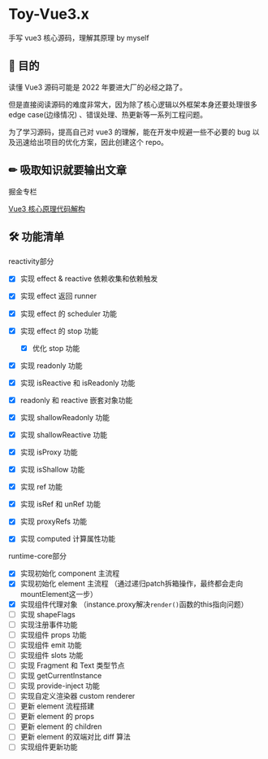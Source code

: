 # Toy-Vue3.x

手写 vue3 核心源码，理解其原理 by myself

## 🙌 目的

读懂 Vue3 源码可能是 2022 年要进大厂的必经之路了。

但是直接阅读源码的难度非常大，因为除了核心逻辑以外框架本身还要处理很多 edge case(边缘情况) 、错误处理、热更新等一系列工程问题。

为了学习源码，提高自己对 vue3 的理解，能在开发中规避一些不必要的 bug 以及迅速给出项目的优化方案，因此创建这个 repo。

## ✏ 吸取知识就要输出文章

掘金专栏

[Vue3 核心原理代码解构](https://juejin.cn/user/493015847938664/columns)

## 🛠 功能清单
reactivity部分

- [x] 实现 effect & reactive 依赖收集和依赖触发
- [x] 实现 effect 返回 runner
- [x] 实现 effect 的 scheduler 功能
- [x] 实现 effect 的 stop 功能
  - [x] 优化 stop 功能
- [x] 实现 readonly 功能
- [x] 实现 isReactive 和 isReadonly 功能
- [x] readonly 和 reactive 嵌套对象功能
- [x] 实现 shallowReadonly 功能
- [x] 实现 shallowReactive 功能
- [x] 实现 isProxy 功能
- [x] 实现 isShallow 功能
- [x] 实现 ref 功能
- [x] 实现 isRef 和 unRef 功能
- [x] 实现 proxyRefs 功能
- [x] 实现 computed 计算属性功能


runtime-core部分

- [x] 实现初始化 component 主流程
- [x] 实现初始化 element 主流程  （通过递归patch拆箱操作，最终都会走向mountElement这一步）
- [x] 实现组件代理对象  （instance.proxy解决`render()`函数的this指向问题）
- [ ] 实现 shapeFlags
- [ ] 实现注册事件功能
- [ ] 实现组件 props 功能
- [ ] 实现组件 emit 功能
- [ ] 实现组件 slots 功能
- [ ] 实现 Fragment 和 Text 类型节点
- [ ] 实现 getCurrentInstance
- [ ] 实现 provide-inject 功能
- [ ] 实现自定义渲染器 custom renderer
- [ ] 更新 element 流程搭建
- [ ] 更新 element 的 props
- [ ] 更新 element 的 children
- [ ] 更新 element 的双端对比 diff 算法
- [ ] 实现组件更新功能
